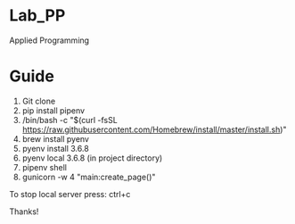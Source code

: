 # Lab_PP
Applied Programming
# Guide
1. Git clone
2. pip install pipenv
3. /bin/bash -c "$(curl -fsSL https://raw.githubusercontent.com/Homebrew/install/master/install.sh)"
4. brew install pyenv
5. pyenv install 3.6.8
6. pyenv local 3.6.8      (in project directory)
7. pipenv shell
8. gunicorn -w 4 "main:create_page()"

To stop local server press: ctrl+c

Thanks!


